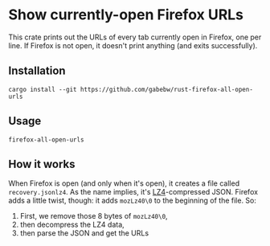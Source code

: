 # Show currently-open Firefox URLs

This crate prints out the URLs of every tab currently open in Firefox, one per
line. If Firefox is not open, it doesn't print anything (and exits
successfully).

## Installation

    cargo install --git https://github.com/gabebw/rust-firefox-all-open-urls

## Usage

    firefox-all-open-urls

## How it works

When Firefox is open (and only when it's open), it creates a file called
`recovery.jsonlz4`. As the name implies, it's [LZ4][wikipedia]-compressed JSON.
Firefox adds a little twist, though: it adds `mozLz40\0` to the beginning of the
file. So:

1. First, we remove those 8 bytes of `mozLz40\0`,
2. then decompress the LZ4 data,
3. then parse the JSON and get the URLs

[wikipedia]: https://en.wikipedia.org/wiki/LZ4_(compression_algorithm)

